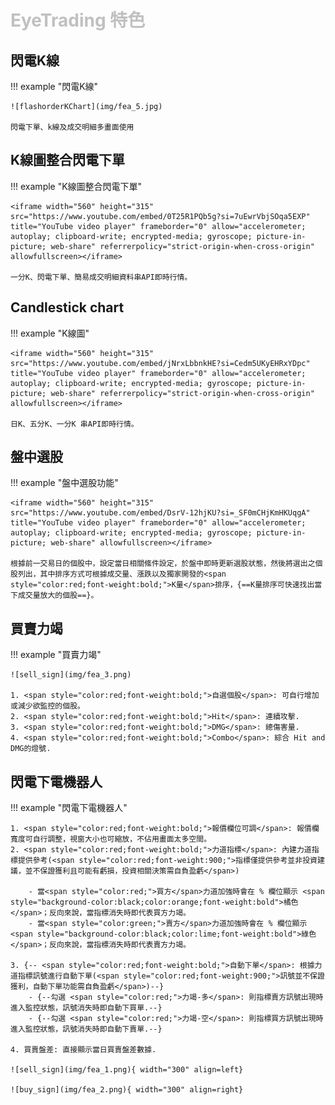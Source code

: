 # <font color="silver">EyeTrading 特色</font>

## 閃電K線

!!! example "閃電K線"

    ![flashorderKChart](img/fea_5.jpg)

    閃電下單、k線及成交明細多畫面使用

## K線圖整合閃電下單

!!! example "K線圖整合閃電下單"

    <iframe width="560" height="315" src="https://www.youtube.com/embed/0T25R1PQb5g?si=7uEwrVbjSOqa5EXP" title="YouTube video player" frameborder="0" allow="accelerometer; autoplay; clipboard-write; encrypted-media; gyroscope; picture-in-picture; web-share" referrerpolicy="strict-origin-when-cross-origin" allowfullscreen></iframe>

    一分K、閃電下單、簡易成交明細資料串API即時行情。

## Candlestick chart

!!! example "K線圖"

    <iframe width="560" height="315" src="https://www.youtube.com/embed/jNrxLbbnkHE?si=Cedm5UKyEHRxYDpc" title="YouTube video player" frameborder="0" allow="accelerometer; autoplay; clipboard-write; encrypted-media; gyroscope; picture-in-picture; web-share" referrerpolicy="strict-origin-when-cross-origin" allowfullscreen></iframe>

    日K、五分K、一分K 串API即時行情。


## 盤中選股

!!! example "盤中選股功能"

    <iframe width="560" height="315" src="https://www.youtube.com/embed/DsrV-12hjKU?si=_SF0mCHjKmHKUqgA" title="YouTube video player" frameborder="0" allow="accelerometer; autoplay; clipboard-write; encrypted-media; gyroscope; picture-in-picture; web-share" allowfullscreen></iframe>

    根據前一交易日的個股中，設定當日相關絛件設定，於盤中即時更新選股狀態，然後將選出之個股列出，其中排序方式可根據成交量、漲跌以及獨家開發的<span style="color:red;font-weight:bold;">K量</span>排序，{==K量排序可快速找出當下成交量放大的個股==}。


## 買賣力竭

!!! example "買賣力竭"

    ![sell_sign](img/fea_3.png)

    1. <span style="color:red;font-weight:bold;">自選個股</span>: 可自行增加或減少欲監控的個股。
    2. <span style="color:red;font-weight:bold;">Hit</span>: 連續攻擊.
    3. <span style="color:red;font-weight:bold;">DMG</span>: 總傷害量.
    4. <span style="color:red;font-weight:bold;">Combo</span>: 綜合 Hit and DMG的燈號.


## 閃電下電機器人

!!! example "閃電下電機器人"

    1. <span style="color:red;font-weight:bold;">報價欄位可調</span>: 報價欄寬度可自行調整，視窗大小也可縮放，不佔用畫面太多空間。
    2. <span style="color:red;font-weight:bold;">力道指標</span>: 內建力道指標提供參考(<span style="color:red;font-weight:900;">指標僅提供參考並非投資建議，並不保證獲利且可能有虧損，投資相關決策需自負盈虧</span>)

        - 當<span style="color:red;">買方</span>力道加強時會在 % 欄位顯示 <span style="background-color:black;color:orange;font-weight:bold">橘色</span>；反向來說，當指標消失時即代表買方力竭。
        - 當<span style="color:green;">賣方</span>力道加強時會在 % 欄位顯示 <span style="background-color:black;color:lime;font-weight:bold">綠色</span>；反向來說，當指標消失時即代表賣方力竭。

    3. {-- <span style="color:red;font-weight:bold;">自動下單</span>: 根據力道指標訊號進行自動下單(<span style="color:red;font-weight:900;">訊號並不保證獲利，自動下單功能需自負盈虧</span>)--}
        - {--勾選 <span style="color:red;">力竭-多</span>: 則指標賣方訊號出現時進入監控狀態，訊號消失時即自動下買單.--}
        - {--勾選 <span style="color:red;">力竭-空</span>: 則指標買方訊號出現時進入監控狀態，訊號消失時即自動下賣單.--}
    
    4. 買賣盤差: 直接顯示當日買賣盤差數據.

    ![sell_sign](img/fea_1.png){ width="300" align=left}

    ![buy_sign](img/fea_2.png){ width="300" align=right}

